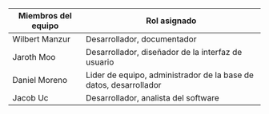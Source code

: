 |Miembros del equipo| Rol asignado|
|---|---|
|Wilbert Manzur| Desarrollador, documentador |
|Jaroth Moo| Desarrollador, diseñador de la interfaz de usuario |
|Daniel Moreno| Lider de equipo, administrador de la base de datos, desarrollador |
|Jacob Uc| Desarrollador, analista del software |
